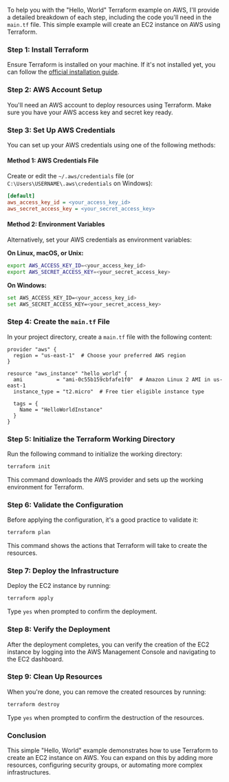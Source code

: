 To help you with the "Hello, World" Terraform example on AWS, I'll provide a detailed breakdown of each step, including the code you'll need in the `main.tf` file. This simple example will create an EC2 instance on AWS using Terraform.

### Step 1: Install Terraform

Ensure Terraform is installed on your machine. If it's not installed yet, you can follow the [official installation guide](https://learn.hashicorp.com/tutorials/terraform/install-cli).

### Step 2: AWS Account Setup

You'll need an AWS account to deploy resources using Terraform. Make sure you have your AWS access key and secret key ready.

### Step 3: Set Up AWS Credentials

You can set up your AWS credentials using one of the following methods:

#### Method 1: AWS Credentials File

Create or edit the `~/.aws/credentials` file (or `C:\Users\USERNAME\.aws\credentials` on Windows):

```ini
[default]
aws_access_key_id = <your_access_key_id>
aws_secret_access_key = <your_secret_access_key>
```

#### Method 2: Environment Variables

Alternatively, set your AWS credentials as environment variables:

**On Linux, macOS, or Unix:**

```bash
export AWS_ACCESS_KEY_ID=<your_access_key_id>
export AWS_SECRET_ACCESS_KEY=<your_secret_access_key>
```

**On Windows:**

```bash
set AWS_ACCESS_KEY_ID=<your_access_key_id>
set AWS_SECRET_ACCESS_KEY=<your_secret_access_key>
```

### Step 4: Create the `main.tf` File

In your project directory, create a `main.tf` file with the following content:

```hcl
provider "aws" {
  region = "us-east-1"  # Choose your preferred AWS region
}

resource "aws_instance" "hello_world" {
  ami           = "ami-0c55b159cbfafe1f0"  # Amazon Linux 2 AMI in us-east-1
  instance_type = "t2.micro"  # Free tier eligible instance type

  tags = {
    Name = "HelloWorldInstance"
  }
}
```

### Step 5: Initialize the Terraform Working Directory

Run the following command to initialize the working directory:

```bash
terraform init
```

This command downloads the AWS provider and sets up the working environment for Terraform.

### Step 6: Validate the Configuration

Before applying the configuration, it's a good practice to validate it:

```bash
terraform plan
```

This command shows the actions that Terraform will take to create the resources.

### Step 7: Deploy the Infrastructure

Deploy the EC2 instance by running:

```bash
terraform apply
```

Type `yes` when prompted to confirm the deployment.

### Step 8: Verify the Deployment

After the deployment completes, you can verify the creation of the EC2 instance by logging into the AWS Management Console and navigating to the EC2 dashboard.

### Step 9: Clean Up Resources

When you're done, you can remove the created resources by running:

```bash
terraform destroy
```

Type `yes` when prompted to confirm the destruction of the resources.

### Conclusion

This simple "Hello, World" example demonstrates how to use Terraform to create an EC2 instance on AWS. You can expand on this by adding more resources, configuring security groups, or automating more complex infrastructures.
